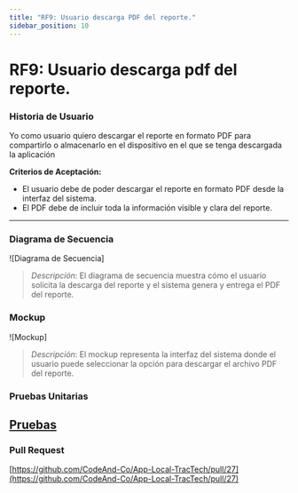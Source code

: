 ```yaml
---
title: "RF9: Usuario descarga PDF del reporte."  
sidebar_position: 10
---
```


# RF9: Usuario descarga pdf del reporte.

### Historia de Usuario

Yo como usuario quiero descargar el reporte en formato PDF para compartirlo o almacenarlo en el dispositivo en el que se tenga descargada la aplicación

  **Criterios de Aceptación:**
  - El usuario debe de poder descargar el reporte en formato PDF desde la interfaz del sistema.
  - El PDF debe de incluir toda la información visible y clara del reporte.

---

### Diagrama de Secuencia

![Diagrama de Secuencia] 

> *Descripción*: El diagrama de secuencia muestra cómo el usuario solicita la descarga del reporte y el sistema genera y entrega el PDF del reporte.

### Mockup

![Mockup]

> *Descripción*: El mockup representa la interfaz del sistema donde el usuario puede seleccionar la opción para descargar el archivo PDF del reporte.

### Pruebas Unitarias 



[Pruebas](https://docs.google.com/spreadsheets/d/1W-JW32dTsfI22-Yl5LydMhiu-oXHH_xo3hWvK6FHeLw/edit?gid=177557881#gid=177557881)
---

### Pull Request
[https://github.com/CodeAnd-Co/App-Local-TracTech/pull/27](https://github.com/CodeAnd-Co/App-Local-TracTech/pull/27)
